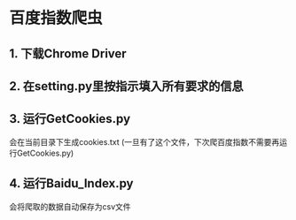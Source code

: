 # 百度指数爬虫
## 1. 下载Chrome Driver
## 2. 在setting.py里按指示填入所有要求的信息
## 3. 运行GetCookies.py
会在当前目录下生成cookies.txt
(一旦有了这个文件，下次爬百度指数不需要再运行GetCookies.py)
## 4. 运行Baidu_Index.py
会将爬取的数据自动保存为csv文件
